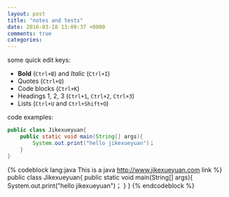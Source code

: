 ```yaml
---
layout: post
title: "notes and tests"
date: 2016-03-18 13:09:37 +0800
comments: true
categories: 
---
```


some quick edit keys:

- **Bold** (`Ctrl+B`) and *Italic* (`Ctrl+I`)
- Quotes (`Ctrl+Q`)
- Code blocks (`Ctrl+K`)
- Headings 1, 2, 3 (`Ctrl+1`, `Ctrl+2`, `Ctrl+3`)
- Lists (`Ctrl+U` and `Ctrl+Shift+O`)

code examples: 

```java This is a java http://www.jikexueyuan.com link
public class Jikexueyuan{
	public static void main(String[] args){
		System.out.print("hello jikexueyuan")；
	}
}
```

{% codeblock lang:java This is a java http://www.jikexueyuan.com link %}
public class Jikexueyuan{
	public static void main(String[] args){
		System.out.print("hello jikexueyuan")；
	}
}
{% endcodeblock %}